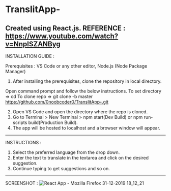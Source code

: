 # TranslitApp-
Created using React.js.
REFERENCE : https://www.youtube.com/watch?v=NnpISZANByg
---------------------------------------------------------------------------------------------------------------------------------------------
INSTALLATION GUIDE :

Prerequisites : VS Code or any other editor,  Node.js (Node Package Manager)

1. After installing the prerequisites, clone the repository in local directory.
  
  Open command prompt and follow the below instructions.
  To set directory => cd <directory>
  To clone repo => git clone -b master https://github.com/0noobcoder0/TranslitApp-.git
  
2. Open VS Code and open the directory where the repo is cloned.
3. Go to Terminal > New Terminal > npm start(Dev Build) or npm run-scripts build(Production Build).
4. The app will be hosted to localhost and a browser window will appear.
---------------------------------------------------------------------------------------------------------------------------------------------
INSTRUCTIONS : 

1. Select the preferred language from the drop down.
2. Enter the text to translate in the textarea and click on the desired suggestion.
3. Continue typing to get suggestions and so on.
---------------------------------------------------------------------------------------------------------------------------------------------
SCREENSHOT :
![React App - Mozilla Firefox 31-12-2019 18_12_21](https://user-images.githubusercontent.com/46084667/71622117-a6973580-2bf9-11ea-9abf-38be8458bae3.png)
